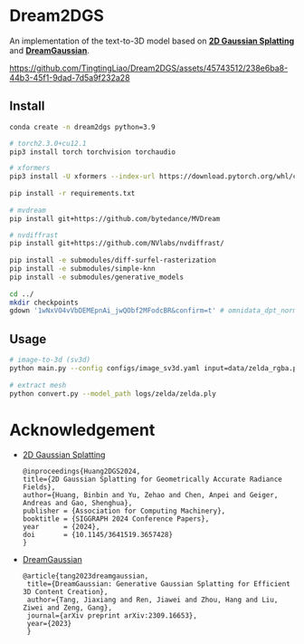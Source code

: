 # Dream2DGS
An implementation of the text-to-3D model based on [**2D Gaussian Splatting**](https://github.com/hbb1/2d-gaussian-splatting) and [**DreamGaussian**](https://dreamgaussian.github.io/).

 
https://github.com/TingtingLiao/Dream2DGS/assets/45743512/238e6ba8-44b3-45f1-9dad-7d5a9f232a28


## Install

```bash
conda create -n dream2dgs python=3.9 

# torch2.3.0+cu12.1 
pip3 install torch torchvision torchaudio

# xformers  
pip3 install -U xformers --index-url https://download.pytorch.org/whl/cu121
 
pip install -r requirements.txt
  
# mvdream 
pip install git+https://github.com/bytedance/MVDream

# nvdiffrast
pip install git+https://github.com/NVlabs/nvdiffrast/
 
pip install -e submodules/diff-surfel-rasterization
pip install -e submodules/simple-knn
pip install -e submodules/generative_models
  
cd ../ 
mkdir checkpoints 
gdown '1wNxVO4vVbDEMEpnAi_jwQObf2MFodcBR&confirm=t' # omnidata_dpt_normal_v2.ckpt

```

## Usage 
```bash   
# image-to-3d (sv3d)  
python main.py --config configs/image_sv3d.yaml input=data/zelda_rgba.png save_path=zelda
 
# extract mesh  
python convert.py --model_path logs/zelda/zelda.ply  
```

# Acknowledgement 

* [2D Gaussian Splatting](https://github.com/hbb1/2d-gaussian-splatting)
    ```
    @inproceedings{Huang2DGS2024,
    title={2D Gaussian Splatting for Geometrically Accurate Radiance Fields},
    author={Huang, Binbin and Yu, Zehao and Chen, Anpei and Geiger, Andreas and Gao, Shenghua},
    publisher = {Association for Computing Machinery},
    booktitle = {SIGGRAPH 2024 Conference Papers},
    year      = {2024},
    doi       = {10.1145/3641519.3657428}
    }
    ```

* [DreamGaussian](https://github.com/dreamgaussian/dreamgaussian)
   ```
   @article{tang2023dreamgaussian,
    title={DreamGaussian: Generative Gaussian Splatting for Efficient 3D Content Creation},
    author={Tang, Jiaxiang and Ren, Jiawei and Zhou, Hang and Liu, Ziwei and Zeng, Gang},
    journal={arXiv preprint arXiv:2309.16653},
    year={2023}
    } 
    ```
